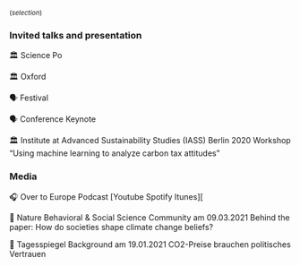<sub>(_selection_)</sub>

### Invited talks and presentation

:classical_building:	Science Po

:classical_building:	Oxford

🗣️	Festival

🗣️	Conference Keynote

:classical_building:	Institute at Advanced Sustainability Studies (IASS) Berlin 2020
Workshop “Using machine learning to analyze carbon tax attitudes”

### Media

:headphones:	Over to Europe Podcast  [Youtube Spotify Itunes][

:newspaper:	Nature Behavioral & Social Science Community am 09.03.2021
Behind the paper: How do societies shape climate change beliefs?

:newspaper:	Tagesspiegel Background am 19.01.2021
			CO2-Preise brauchen politisches Vertrauen




